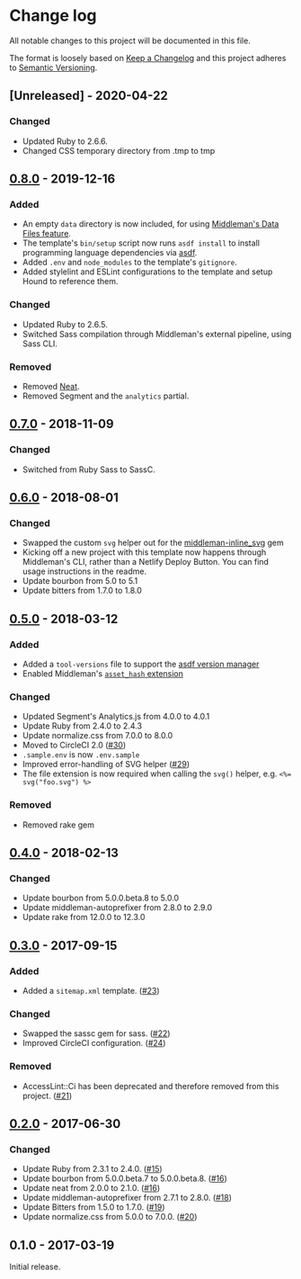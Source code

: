 # Change log

All notable changes to this project will be documented in this file.

The format is loosely based on [Keep a Changelog] and this project adheres to
[Semantic Versioning].

  [Keep a Changelog]: http://keepachangelog.com/
  [Semantic Versioning]: http://semver.org/

## [Unreleased] - 2020-04-22

### Changed

- Updated Ruby to 2.6.6.
- Changed CSS temporary directory from .tmp to tmp

## [0.8.0] - 2019-12-16

### Added

- An empty `data` directory is now included, for using [Middleman's Data
  Files feature][data-files].
- The template's `bin/setup` script now runs `asdf install` to install
  programming language dependencies via [asdf][asdf].
- Added `.env` and `node_modules` to the template's `gitignore`.
- Added stylelint and ESLint configurations to the template and setup
  Hound to reference them.

### Changed

- Updated Ruby to 2.6.5.
- Switched Sass compilation through Middleman's external pipeline,
  using Sass CLI.

### Removed

- Removed [Neat][neat].
- Removed Segment and the `analytics` partial.

[0.8.0]: https://github.com/thoughtbot/middleman-template/compare/v0.7.0...v0.8.0
[data-files]: https://middlemanapp.com/advanced/data-files/
[asdf]: https://github.com/asdf-vm/asdf
[neat]: https://github.com/thoughtbot/neat

## [0.7.0] - 2018-11-09

### Changed

- Switched from Ruby Sass to SassC.

[0.7.0]: https://github.com/thoughtbot/middleman-template/compare/v0.6.0...v0.7.0

## [0.6.0] - 2018-08-01

### Changed

- Swapped the custom `svg` helper out for the [middleman-inline_svg] gem
- Kicking off a new project with this template now happens through Middleman's
  CLI, rather than a Netlify Deploy Button. You can find usage instructions in
  the readme.
- Update bourbon from 5.0 to 5.1
- Update bitters from 1.7.0 to 1.8.0

[0.6.0]: https://github.com/thoughtbot/middleman-template/compare/v0.5.0...v0.6.0
[middleman-inline_svg]: https://github.com/thoughtbot/middleman-inline_svg/

## [0.5.0] - 2018-03-12

### Added

- Added a `tool-versions` file to support the [asdf version manager][asdf]
- Enabled Middleman's [`asset_hash` extension][asset_hash]

### Changed

- Updated Segment's Analytics.js from 4.0.0 to 4.0.1
- Update Ruby from 2.4.0 to 2.4.3
- Update normalize.css from 7.0.0 to 8.0.0
- Moved to CircleCI 2.0 ([#30])
- `.sample.env` is now `.env.sample`
- Improved error-handling of SVG helper ([#29])
- The file extension is now required when calling the `svg()` helper,
  e.g. `<%= svg("foo.svg") %>`

### Removed

- Removed rake gem

[0.5.0]: https://github.com/thoughtbot/middleman-template/compare/v0.4.0...v0.5.0
[asdf]: https://github.com/asdf-vm/asdf
[asset_hash]: https://middlemanapp.com/advanced/improving-cacheability/
[#30]: https://github.com/thoughtbot/middleman-template/pull/30
[#29]: https://github.com/thoughtbot/middleman-template/pull/29

## [0.4.0] - 2018-02-13

### Changed

- Update bourbon from 5.0.0.beta.8 to 5.0.0
- Update middleman-autoprefixer from 2.8.0 to 2.9.0
- Update rake from 12.0.0 to 12.3.0

[0.4.0]: https://github.com/thoughtbot/middleman-template/compare/v0.3.0...v0.4.0

## [0.3.0] - 2017-09-15

### Added

- Added a `sitemap.xml` template. ([#23])

### Changed

- Swapped the sassc gem for sass. ([#22])
- Improved CircleCI configuration. ([#24])

### Removed

- AccessLint::Ci has been deprecated and therefore removed from this
  project. ([#21])

[0.3.0]: https://github.com/thoughtbot/middleman-template/compare/v0.2.0...v0.3.0
[#21]: https://github.com/thoughtbot/middleman-template/pull/21
[#22]: https://github.com/thoughtbot/middleman-template/pull/22
[#23]: https://github.com/thoughtbot/middleman-template/pull/23
[#24]: https://github.com/thoughtbot/middleman-template/pull/24

## [0.2.0] - 2017-06-30

### Changed

- Update Ruby from 2.3.1 to 2.4.0. ([#15])
- Update bourbon from 5.0.0.beta.7 to 5.0.0.beta.8. ([#16])
- Update neat from 2.0.0 to 2.1.0. ([#16])
- Update middleman-autoprefixer from 2.7.1 to 2.8.0. ([#18])
- Update Bitters from 1.5.0 to 1.7.0. ([#19])
- Update normalize.css from 5.0.0 to 7.0.0. ([#20])

[0.2.0]: https://github.com/thoughtbot/middleman-template/compare/v0.1.0...v0.2.0
[#15]: https://github.com/thoughtbot/middleman-template/pull/15
[#16]: https://github.com/thoughtbot/middleman-template/pull/16
[#18]: https://github.com/thoughtbot/middleman-template/pull/18
[#19]: https://github.com/thoughtbot/middleman-template/pull/19
[#20]: https://github.com/thoughtbot/middleman-template/pull/20

## 0.1.0 - 2017-03-19

Initial release.
